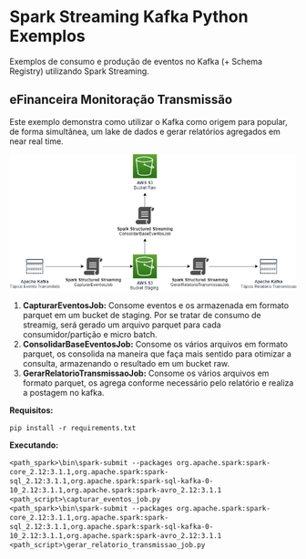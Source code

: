 # Spark Streaming Kafka Python Exemplos
Exemplos de consumo e produção de eventos no Kafka (+ Schema Registry) utilizando Spark Streaming.

## eFinanceira Monitoração Transmissão
Este exemplo demonstra como utilizar o Kafka como origem para popular, de forma simultânea, um lake de dados e gerar relatórios agregados em near real time.

![efinanceira-monitoracao-transmissao](efinanceira-monitoracao-transmissao/media/efinanceira-monitoracao-transmissao.png)

1. **CapturarEventosJob:** Consome eventos e os armazenada em formato parquet em um bucket de staging. Por se tratar de consumo de streamig, será gerado um arquivo parquet para cada consumidor/partição e micro batch.
2. **ConsolidarBaseEventosJob:** Consome os vários arquivos em formato parquet, os consolida na maneira que faça mais sentido para otimizar a consulta, armazenando o resultado em um bucket raw.
3. **GerarRelatorioTransmissaoJob:** Consome os vários arquivos em formato parquet, os agrega conforme necessário pelo relatório e realiza a postagem no kafka.

**Requisitos:**
```
pip install -r requirements.txt 
```

**Executando:**
```
<path_spark>\bin\spark-submit --packages org.apache.spark:spark-core_2.12:3.1.1,org.apache.spark:spark-sql_2.12:3.1.1,org.apache.spark:spark-sql-kafka-0-10_2.12:3.1.1,org.apache.spark:spark-avro_2.12:3.1.1 <path_script>\capturar_eventos_job.py
<path_spark>\bin\spark-submit --packages org.apache.spark:spark-core_2.12:3.1.1,org.apache.spark:spark-sql_2.12:3.1.1,org.apache.spark:spark-sql-kafka-0-10_2.12:3.1.1,org.apache.spark:spark-avro_2.12:3.1.1 <path_script>\gerar_relatorio_transmissao_job.py
```
